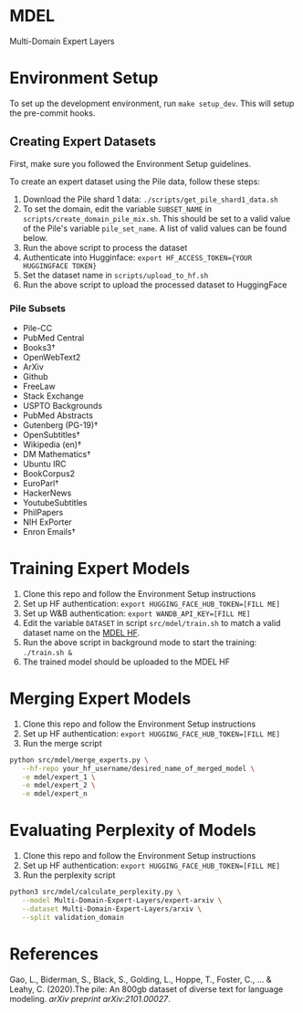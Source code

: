 # MDEL

Multi-Domain Expert Layers

# Environment Setup

To set up the development environment, run `make setup_dev`. This will setup the
pre-commit hooks.

## Creating Expert Datasets

First, make sure you followed the Environment Setup guidelines.

To create an expert dataset using the Pile data, follow these steps:

1. Download the Pile shard 1 data: `./scripts/get_pile_shard1_data.sh`
2. To set the domain, edit the variable `SUBSET_NAME` in
   `scripts/create_domain_pile_mix.sh`. This should be set to a valid value of
   the Pile's variable `pile_set_name`. A list of valid values can be found
   below.
3. Run the above script to process the dataset
4. Authenticate into Hugginface:
   `export HF_ACCESS_TOKEN={YOUR HUGGINGFACE TOKEN}`
5. Set the dataset name in `scripts/upload_to_hf.sh`
6. Run the above script to upload the processed dataset to HuggingFace

### Pile Subsets

- Pile-CC
- PubMed Central
- Books3†
- OpenWebText2
- ArXiv
- Github
- FreeLaw
- Stack Exchange
- USPTO Backgrounds
- PubMed Abstracts
- Gutenberg (PG-19)†
- OpenSubtitles†
- Wikipedia (en)†
- DM Mathematics†
- Ubuntu IRC
- BookCorpus2
- EuroParl†
- HackerNews
- YoutubeSubtitles
- PhilPapers
- NIH ExPorter
- Enron Emails†

# Training Expert Models

1. Clone this repo and follow the Environment Setup instructions
2. Set up HF authentication: `export HUGGING_FACE_HUB_TOKEN=[FILL ME]`
3. Set up W&B authentication: `export WANDB_API_KEY=[FILL ME]`
4. Edit the variable `DATASET` in script `src/mdel/train.sh` to match a valid
   dataset name on the
   [MDEL HF](https://huggingface.co/Multi-Domain-Expert-Layers).
5. Run the above script in background mode to start the training: `./train.sh &`
6. The trained model should be uploaded to the MDEL HF

# Merging Expert Models

1. Clone this repo and follow the Environment Setup instructions
2. Set up HF authentication: `export HUGGING_FACE_HUB_TOKEN=[FILL ME]`
3. Run the merge script

```bash
python src/mdel/merge_experts.py \
   --hf-repo your_hf_username/desired_name_of_merged_model \
   -e mdel/expert_1 \
   -e mdel/expert_2 \
   -e mdel/expert_n
```

# Evaluating Perplexity of Models

1. Clone this repo and follow the Environment Setup instructions
2. Set up HF authentication: `export HUGGING_FACE_HUB_TOKEN=[FILL ME]`
3. Run the perplexity script

```bash
python3 src/mdel/calculate_perplexity.py \
   --model Multi-Domain-Expert-Layers/expert-arxiv \
   --dataset Multi-Domain-Expert-Layers/arxiv \
   --split validation_domain
```

# References

Gao, L., Biderman, S., Black, S., Golding, L., Hoppe, T., Foster, C., ... &
Leahy, C. (2020).The pile: An 800gb dataset of diverse text for language
modeling. _arXiv preprint arXiv:2101.00027_.
